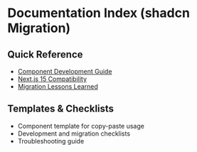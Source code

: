 # Documentation Index (shadcn Migration)

## Quick Reference

- [Component Development Guide](./COMPONENT_DEVELOPMENT_GUIDE.md)
- [Next.js 15 Compatibility](./NEXTJS_15_COMPATIBILITY.md)
- [Migration Lessons Learned](./SHADCN_MIGRATION_LESSONS.md)

## Templates & Checklists

- Component template for copy-paste usage
- Development and migration checklists
- Troubleshooting guide
